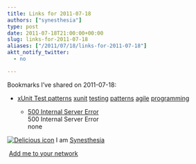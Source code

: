 ```yaml
---
title: Links for 2011-07-18
authors: ["synesthesia"]
type: post
date: 2011-07-18T21:00:00+00:00
slug: links-for-2011-07-18 
aliases: ["/2011/07/18/links-for-2011-07-18"]
aktt_notify_twitter:
  - no

---
```

Bookmarks I&#8217;ve shared on 2011-07-18:

  * [xUnit Test patterns][1] 
    [xunit][2] [testing][3] [patterns][4] [agile][5] [programming][6] </li> 
    
      * [500 Internal Server Error][7]  
        500 Internal Server Error  
        none</ul> 
    
    <p class="deliciouslink">
      <a href="https://del.icio.us/synesthesia" title="See all my bookmarks on del.icio.us"><img src="https://www.synesthesia.co.uk/images/deliciousicon.jpg" alt="Delicious icon" /></a>&nbsp;I am <a href="https://del.icio.us/synesthesia" title="See all my bookmarks on del.icio.us">Synesthesia</a>
    </p>
    
    <p class="deliciouslink">
      <a href="https://del.icio.us/network?add=synesthesia" title="Add me to your del.icio.us network"><img src="https://www.synesthesia.co.uk/images/add.gif" alt="" /></a>&nbsp;<a href="https://del.icio.us/network?add=synesthesia" title="Add me to your del.icio.us network">Add me to your network</a>
    </p>

 [1]: https://xunitpatterns.com/index.html
 [2]: https://www.delicious.com/synesthesia/xunit
 [3]: https://www.delicious.com/synesthesia/testing
 [4]: https://www.delicious.com/synesthesia/patterns
 [5]: https://www.delicious.com/synesthesia/agile
 [6]: https://www.delicious.com/synesthesia/programming
 [7]: https://feeds.delicious.com/v2/rss/synesthesia